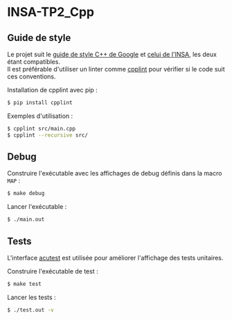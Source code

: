 # INSA-TP2_Cpp

## Guide de style

Le projet suit le [guide de style C++ de Google](https://google.github.io/styleguide/cppguide.html)
et [celui de l'INSA](doc/GuideDeStyle_INSA.md), les deux étant compatibles.\
Il est préférable d'utiliser un linter comme [cpplint](https://github.com/cpplint/cpplint) pour
vérifier si le code suit ces conventions.

Installation de cpplint avec pip :

```bash
$ pip install cpplint
```

Exemples d'utilisation :

```bash
$ cpplint src/main.cpp
$ cpplint --recursive src/
```

## Debug

Construire l'exécutable avec les affichages de debug définis dans la macro `MAP` :

```bash
$ make debug
```

Lancer l'exécutable :

```bash
$ ./main.out
```

## Tests

L'interface [acutest](https://github.com/mity/acutest) est utilisée pour améliorer l'affichage des tests unitaires.

Construire l'exécutable de test :

```bash
$ make test
```

Lancer les tests :

```bash
$ ./test.out -v
```
